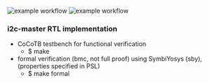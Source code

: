 ![example workflow](https://github.com/npatsiatzis/i2c_master/actions/workflows/coverage.yml/badge.svg)
![example workflow](https://github.com/npatsiatzis/i2c_master/actions/workflows/formal.yml/badge.svg)

### i2c-master RTL implementation

- CoCoTB testbench for functional verification
    - $ make
- formal verification (bmc, not full proof) using SymbiYosys (sby), (properties specified in PSL)
    - $ make formal

